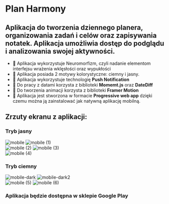 # **Plan Harmony**

## Aplikacja do tworzenia dziennego planera, organizowania zadań i celów oraz zapisywania notatek. Aplikacja umożliwia dostęp do podglądu i analizowania swojej aktywności.

* 🚀 Aplikacja wykorzystuje Neuromorfizm, czyli nadanie elementom interfejsu wrażenia wklęsłości oraz wypukłości
* 🚀 Aplikacja posiada 2 motywy kolorystyczne: ciemny i jasny. 
* 🚀 Aplikacja wykorzystuje technologię **Push Notification**
* 🚀 Do pracy z datami korzysta z biblioteki **Momemt.js** oraz **DateDiff**
* 🚀 Do tworzenia animacji korzysta z biblioteki **Framer Motion**
* 🚀 Aplikacja jest stworzona w formacie **Progressive web app** dzięki czemu można ją zainstalować jak natywną aplikację mobilną.


## Zrzuty ekranu z aplikacji: 

### Tryb jasny
![mobile](https://user-images.githubusercontent.com/57939211/158564274-aa2652b1-ce3d-4067-bd31-5492b230a616.png)
![mobile (1)](https://user-images.githubusercontent.com/57939211/158562529-9bd0d8ef-1bd5-47c3-b910-73e9e5cb7685.png)
<br />
![mobile (2)](https://user-images.githubusercontent.com/57939211/158562548-038141f2-fee7-4bcb-8066-1ad7fa51ec7a.png)
![mobile (3)](https://user-images.githubusercontent.com/57939211/158562552-a85a21eb-90be-4deb-bcdf-7940e9cd89d7.png)
<br />
![mobile (4)](https://user-images.githubusercontent.com/57939211/158562555-cef7677b-66ff-476e-8986-794d7513597b.png)
### Tryb ciemny
![mobile-dark](https://user-images.githubusercontent.com/57939211/158564738-cac5ebc7-0510-405d-a32b-932aa88a19d0.png)
![mobile-dark2](https://user-images.githubusercontent.com/57939211/158564744-94cba12d-97cb-4df9-8b74-4b22bc4317fa.png)
<br />
![mobile (5)](https://user-images.githubusercontent.com/57939211/158562557-b6f1b012-288b-4a6b-b922-6ce2193a23fd.png)
![mobile (6)](https://user-images.githubusercontent.com/57939211/158562559-1c9d22b7-c26e-433a-9e21-850292ceb301.png)

### Aplikacja będzie dostępna w sklepie Google Play
